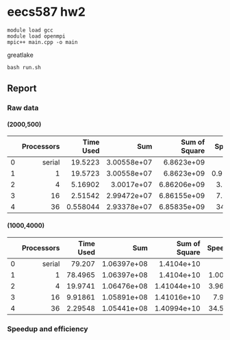 # eecs587 hw2

```
module load gcc
module load openmpi
mpic++ main.cpp -o main
```

greatlake
```
bash run.sh
```

## Report

### Raw data

#### (2000,500)
|    |   Processors |   Time Used |         Sum |   Sum of Square |   Speedup |   Efficiency |
|---:|-------------:|------------:|------------:|----------------:|----------:|-------------:|
|  0 |       serial |   19.5223   | 3.00558e+07 |     6.8623e+09  |  1        |     1        |
|  1 |            1 |   19.5723   | 3.00558e+07 |     6.8623e+09  |  0.997445 |     0.997445 |
|  2 |            4 |    5.16902  | 3.0017e+07  |     6.86206e+09 |  3.77679  |     0.944197 |
|  3 |           16 |    2.51542  | 2.99472e+07 |     6.86155e+09 |  7.76105  |     0.485066 |
|  4 |           36 |    0.558044 | 2.93378e+07 |     6.85835e+09 | 34.9834   |     0.971762 |

#### (1000,4000)
|    |   Processors |   Time Used |         Sum |   Sum of Square |   Speedup |   Efficiency |
|---:|-------------:|------------:|------------:|----------------:|----------:|-------------:|
|  0 |       serial |    79.207   | 1.06397e+08 |     1.4104e+10  |   1       |     1        |
|  1 |            1 |    78.4965  | 1.06397e+08 |     1.4104e+10  |   1.00905 |     1.00905  |
|  2 |            4 |    19.9741  | 1.06476e+08 |     1.41044e+10 |   3.96549 |     0.991371 |
|  3 |           16 |     9.91861 | 1.05891e+08 |     1.41016e+10 |   7.9857  |     0.499106 |
|  4 |           36 |     2.29548 | 1.05441e+08 |     1.40994e+10 |  34.5056  |     0.95849  |

### Speedup and efficiency
